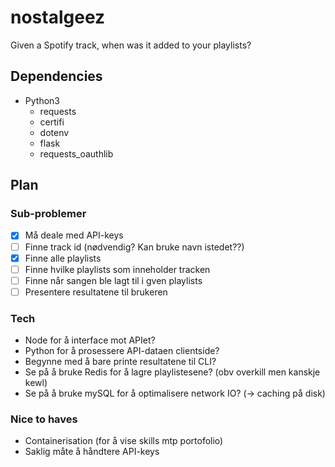 # nostalgeez

Given a Spotify track, when was it added to your playlists?

## Dependencies

- Python3
  - requests
  - certifi
  - dotenv
  - flask
  - requests_oauthlib

## Plan

### Sub-problemer

- [x] Må deale med API-keys
- [ ] Finne track id (nødvendig? Kan bruke navn istedet??)
- [x] Finne alle playlists
- [ ] Finne hvilke playlists som inneholder tracken
- [ ] Finne når sangen ble lagt til i gven playlists
- [ ] Presentere resultatene til brukeren

### Tech

- Node for å interface mot APIet?
- Python for å prosessere API-dataen clientside?
- Begynne med å bare printe resultatene til CLI?
- Se på å bruke Redis for å lagre playlistesene? (obv overkill men kanskje kewl)
- Se på å bruke mySQL for å optimalisere network IO? (-> caching på disk)

### Nice to haves

- Containerisation (for å vise skills mtp portofolio)
- Saklig måte å håndtere API-keys

